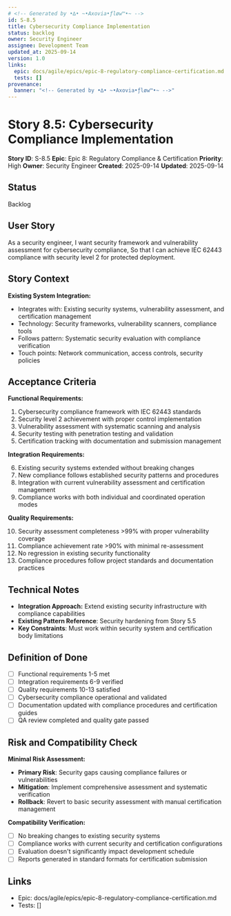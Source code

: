 ```yaml
---
# <!-- Generated by •∆• ~•Axovia•ƒløw™•~ -->
id: S-8.5
title: Cybersecurity Compliance Implementation
status: backlog
owner: Security Engineer
assignee: Development Team
updated_at: 2025-09-14
version: 1.0
links:
  epic: docs/agile/epics/epic-8-regulatory-compliance-certification.md
  tests: []
provenance:
  banner: "<!-- Generated by •∆• ~•Axovia•ƒløw™•~ -->"
---
```

# Story 8.5: Cybersecurity Compliance Implementation
<!-- Generated by •∆• ~•Axovia•ƒløw™•~ -->

**Story ID**: S-8.5
**Epic**: Epic 8: Regulatory Compliance & Certification
**Priority**: High
**Owner**: Security Engineer
**Created**: 2025-09-14
**Updated**: 2025-09-14

## Status

Backlog

## User Story

As a security engineer,
I want security framework and vulnerability assessment for cybersecurity compliance,
So that I can achieve IEC 62443 compliance with security level 2 for protected deployment.

## Story Context

**Existing System Integration:**

- Integrates with: Existing security systems, vulnerability assessment, and certification management
- Technology: Security frameworks, vulnerability scanners, compliance tools
- Follows pattern: Systematic security evaluation with compliance verification
- Touch points: Network communication, access controls, security policies

## Acceptance Criteria

**Functional Requirements:**

1. Cybersecurity compliance framework with IEC 62443 standards
2. Security level 2 achievement with proper control implementation
3. Vulnerability assessment with systematic scanning and analysis
4. Security testing with penetration testing and validation
5. Certification tracking with documentation and submission management

**Integration Requirements:**

6. Existing security systems extended without breaking changes
7. New compliance follows established security patterns and procedures
8. Integration with current vulnerability assessment and certification management
9. Compliance works with both individual and coordinated operation modes

**Quality Requirements:**

10. Security assessment completeness >99% with proper vulnerability coverage
11. Compliance achievement rate >90% with minimal re-assessment
12. No regression in existing security functionality
13. Compliance procedures follow project standards and documentation practices

## Technical Notes

- **Integration Approach:** Extend existing security infrastructure with compliance capabilities
- **Existing Pattern Reference**: Security hardening from Story 5.5
- **Key Constraints**: Must work within security system and certification body limitations

## Definition of Done

- [ ] Functional requirements 1-5 met
- [ ] Integration requirements 6-9 verified
- [ ] Quality requirements 10-13 satisfied
- [ ] Cybersecurity compliance operational and validated
- [ ] Documentation updated with compliance procedures and certification guides
- [ ] QA review completed and quality gate passed

## Risk and Compatibility Check

**Minimal Risk Assessment:**

- **Primary Risk**: Security gaps causing compliance failures or vulnerabilities
- **Mitigation**: Implement comprehensive assessment and systematic verification
- **Rollback**: Revert to basic security assessment with manual certification management

**Compatibility Verification:**

- [ ] No breaking changes to existing security systems
- [ ] Compliance works with current security and certification configurations
- [ ] Evaluation doesn't significantly impact development schedule
- [ ] Reports generated in standard formats for certification submission

## Links

- Epic: docs/agile/epics/epic-8-regulatory-compliance-certification.md
- Tests: []